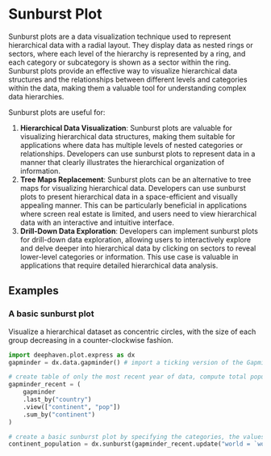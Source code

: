 # Sunburst Plot

Sunburst plots are a data visualization technique used to represent hierarchical data with a radial layout. They display data as nested rings or sectors, where each level of the hierarchy is represented by a ring, and each category or subcategory is shown as a sector within the ring. Sunburst plots provide an effective way to visualize hierarchical data structures and the relationships between different levels and categories within the data, making them a valuable tool for understanding complex data hierarchies.

Sunburst plots are useful for:

1. **Hierarchical Data Visualization**: Sunburst plots are valuable for visualizing hierarchical data structures, making them suitable for applications where data has multiple levels of nested categories or relationships. Developers can use sunburst plots to represent data in a manner that clearly illustrates the hierarchical organization of information.
2. **Tree Maps Replacement**: Sunburst plots can be an alternative to tree maps for visualizing hierarchical data. Developers can use sunburst plots to present hierarchical data in a space-efficient and visually appealing manner. This can be particularly beneficial in applications where screen real estate is limited, and users need to view hierarchical data with an interactive and intuitive interface.
3. **Drill-Down Data Exploration**: Developers can implement sunburst plots for drill-down data exploration, allowing users to interactively explore and delve deeper into hierarchical data by clicking on sectors to reveal lower-level categories or information. This use case is valuable in applications that require detailed hierarchical data analysis.

## Examples

### A basic sunburst plot

Visualize a hierarchical dataset as concentric circles, with the size of each group decreasing in a counter-clockwise fashion.

```python order=continent_population,gapminder_recent,gapminder
import deephaven.plot.express as dx
gapminder = dx.data.gapminder() # import a ticking version of the Gapminder dataset

# create table of only the most recent year of data, compute total population for each continent
gapminder_recent = (
    gapminder
    .last_by("country")
    .view(["continent", "pop"])
    .sum_by("continent")
)

# create a basic sunburst plot by specifying the categories, the values of interest, and a single root 'world'
continent_population = dx.sunburst(gapminder_recent.update("world = `world`"), names="continent", values="pop", parents="world")
```
